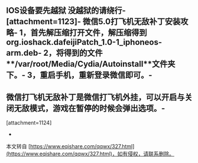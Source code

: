 **IOS设备要先越狱 没越狱的请绕行**-
\[attachment=1123\]-
微信5.0打飞机无敌补丁安装攻略-
1，首先解压缩打开文件，解压缩得到org.ioshack.dafeijiPatch\_1.0-1\_iphoneos-arm.deb-
2，将得到的文件**/var/root/Media/Cydia/Autoinstall**文件夹下。-
3，重启手机，重新登录微信即可。-
-
微信打飞机无敌补丁是微信打飞机外挂，可以开启与关闭无敌模式，游戏在暂停的时候会弹出选项。-
-
\[attachment=1124\]

-

本文转自 [https://www.eqishare.com/qqwx/327.html](https://www.eqishare.com/qqwx/327.html)，如有侵权，请联系删除。